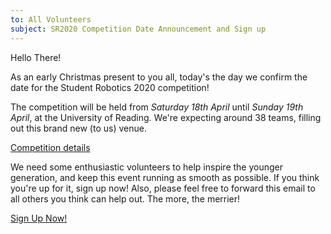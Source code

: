 ```yaml
---
to: All Volunteers
subject: SR2020 Competition Date Announcement and Sign up
---
```


Hello There!

As an early Christmas present to you all, today's the day we confirm the date for the Student Robotics 2020 competition!

The competition will be held from *Saturday 18th April* until *Sunday 19th April*, at the University of Reading. We're expecting around 38 teams, filling out this brand new (to us) venue.

[Competition details](https://studentrobotics.org/events/sr2020/competition/)

We need some enthusiastic volunteers to help inspire the younger generation, and keep this event running as smooth as possible. If you think you're up for it, sign up now! Also, please feel free to forward this email to all others you think can help out. The more, the merrier!

[Sign Up Now!](https://forms.gle/iN1CVf7sS5dT537TA)
